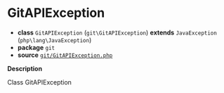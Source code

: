 # GitAPIException

- **class** `GitAPIException` (`git\GitAPIException`) **extends** `JavaException` (`php\lang\JavaException`)
- **package** `git`
- **source** [`git/GitAPIException.php`](./src/main/resources/JPHP-INF/sdk/git/GitAPIException.php)

**Description**

Class GitAPIException